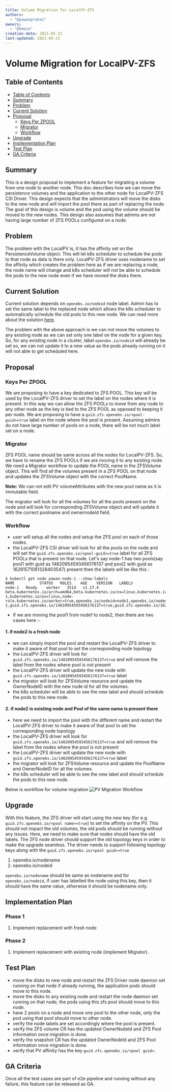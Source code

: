 ```yaml
---
title: Volume Migration for LocalPV-ZFS
authors:
  - "@pawanpraka1"
owners:
  - "@kmova"
creation-date: 2021-05-21
last-updated: 2021-05-21
---
```


# Volume Migration for LocalPV-ZFS

## Table of Contents

* [Table of Contents](#table-of-contents)
* [Summary](#summary)
* [Problem](#problem)
* [Current Solution](#current-solution)
* [Proposal](#proposal)
    * [Keys Per ZPOOL](#keys-per-zpool)
    * [Migrator](#migrator)
    * [Workflow](#workflow)
* [Upgrade](#upgrade)
* [Implementation Plan](#implementation-plan)
* [Test Plan](#test-plan)
* [GA Criteria](#ga-criteria)

## Summary

This is a design proposal to implement a feature for migrating a volume from one node to another node. This doc describes how we can move the persistence volumes and the application to the other node for LocalPV-ZFS CSI Driver. This design expects that the administrators will move the disks to the new node and will import the pool there as part of replacing the node. The goal of this design is volume and the pod using the volume should be moved to the new nodes. This design also assumes that admins are not having large number of ZFS POOLs configured on a node.

## Problem

The problem with the LocalPV is, it has the affinity set on the PersistenceVolume object. This will let k8s scheduler to schedule the pods to that node as data is there only. LocalPV-ZFS driver uses nodename to set the affinity which creates the problem here as if we are replacing a node, the node name will change and k8s scheduler will not be able to schedule the pods to the new node even if we have moved the disks there.

## Current Solution

Current solution depends on `openebs.io/nodeid` node label. Admin has to set the same label to the replaced node which allows the k8s scheduler to automatically schedule the old pods to this new node. We can read more about the solution [here](https://github.com/openebs/zfs-localpv/blob/master/docs/faq.md#8-how-to-migrate-pvs-to-the-new-node-in-case-old-node-is-not-accessible).

The problem with the above approach is we can not move the volumes to any existing node as we can set only one label on the node for a given key. So, for any existing node in a cluster, label `openebs.io/nodeid` will already be set so, we can not update it to a new value as the pods already running on it will not able to get scheduled here.


## Proposal

### Keys Per ZPOOL

We are proposing to have a key dedicated to ZFS POOL. This key will be used by the LocalPV-ZFS driver to set the label on the nodes where it is present. In this way we can allow the ZFS POOLs to move from any node to any other node as the key is tied to the ZFS POOL as opposed to keeping it per node. We are proposing to have a `guid.zfs.openebs.io/<pool-guid>=true` label on the node where the pool is present. Assuming admins do not have large number of pools on a node, there will be not much label set on a node.

### Migrator

ZFS POOL name should be same across all the nodes for LocalPV-ZFS. So, we have to rename the ZFS POOLs if we are moving it to any existing node. We need a Migrator workflow to update the POOL name in the ZFSVolume object. This will find all the volumes present in a ZFS POOL on that node and updates the ZFSVolume object with the correct PoolName.

**Note:** We can not edit PV volumeAttributes with the new pool name as it is immutable field.

The migrator will look for all the volumes for all the pools present on the node and will look for corresponding ZFSVolume object and will update it with the correct poolname and ownernodeId field.

### Workflow

- user will setup all the nodes and setup the ZFS pool on each of those nodes.
- the LocalPV-ZFS CSI driver will look for all the pools on the node and will set the `guid.zfs.openebs.io/<pool-guid>=true` label for all ZFS POOLs that is present on that node. Let's say node-1 has two pools(say pool1 with guid as 14820954593456176137 and pool2 with guid as 16291571091328403547) present then the labels will be like this :
```
$ kubectl get node pawan-node-1 --show-labels
NAME           STATUS   ROLES    AGE    VERSION   LABELS
node-1   Ready    worker   351d   v1.17.4   beta.kubernetes.io/arch=amd64,beta.kubernetes.io/os=linux,kubernetes.io/arch=amd64,kubernetes.io/hostname=node-1,kubernetes.io/os=linux,node-role.kubernetes.io/worker=true,openebs.io/nodeid=node1,openebs.io/nodename=node-1,guid.zfs.openebs.io/14820954593456176137=true,guid.zfs.openebs.io/16291571091328403547=true
```
- If we are moving the pool1 from node1 to node2, then there are two cases here :-

#### 1. if node2 is a fresh node

- we can simply import the pool and restart the LocalPV-ZFS driver to make it aware of that pool to set the corresponding node topology
- the LocalPV-ZFS driver will look for `guid.zfs.openebs.io/14820954593456176137=true` and will remove the label from the nodes where pool is not present
- the LocalPV-ZFS driver will update the new node with `guid.zfs.openebs.io/14820954593456176137=true` label
- the migrator will look for ZFSVolume resource and update the OwnerNodeID with the new node id for all the volumes.
- the k8s scheduler will be able to see the new label and should schedule the pods to this new node.

#### 2. if node2 is existing node and Pool of the same name is present there

- here we need to import the pool with the different name and restart the LocalPV-ZFS driver to make it aware of that pool to set the corresponding node topology
- the LocalPV-ZFS driver will look for `guid.zfs.openebs.io/14820954593456176137=true` and will remove the label from the nodes where the pool is not present
- the LocalPV-ZFS driver will update the new node with `guid.zfs.openebs.io/14820954593456176137=true` label
- the migrator will look for ZFSVolume resource and update the PoolName and OwnerNodeID for all the volumes.
- the k8s scheduler will be able to see the new label and should schedule the pods to this new node.

Below is workflow for volume migration
![PV Migration Workflow](./images/pv-migration.jpeg)

## Upgrade

With this feature, the ZFS driver will start using the new key (for e.g. `guid.zfs.openebs.io/<pool name>=true`) to set the affinity on the PV. This should not impact the old volumes, the old pods should be running without any issues. Here, we need to make sure that nodes should have the old labels. The ZFS node driver should support the old topology keys in order to make the upgrade seamless. The driver needs to support following topology keys along with the `guid.zfs.openebs.io/<pool guid>=true`

1. openebs.io/nodename
2. openebs.io/nodeid

`openebs.io/nodename` should be same as nodename and for `openebs.io/nodeid`, if user has labelled the node using this key, then it should have the same value, otherwise it should be nodename only.

## Implementation Plan

### Phase 1
1. Implement replacement with fresh node

### Phase 2
1. Implement replacement with existing node (implement Migrator).

## Test Plan

- move the disks to new node and restart the ZFS Driver node daemon set running on that node if already running, the application pods should move to this node.
- move the disks to any existing node and restart the node daemon set running on that node, the pods using this zfs pool should move to this node.
- have 2 pools on a node and move one pool to the other node, only the pod using that pool should move to other node.
- verify the node labels are set accordingly where the pool is present.
- verify the ZFS volume CR has the updated OwnerNodeId and ZFS Pool information once migration is done.
- verify the snapshot CR has the updated OwnerNodeId and ZFS Pool information once migration is done.
- verify that PV affinity has the key `guid.zfs.openebs.io/<pool guid>`.

## GA Criteria

Once all the test cases are part of e2e pipeline and running without any failure, this feature can be released as GA.

